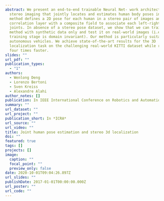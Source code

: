 ```yaml
---
abstract: We present an end-to-end trainable Neural Net- work architecture for
  stereo imaging that jointly locates and estimates human body poses in 3D. Our
  method defines a 2D pose for each human in a stereo pair of images and uses a
  correlation layer with a composite field to associate each left-right pair of
  joints. In absence of a stereo pose dataset, we show that we can train our
  method with synthetic data only and test it on real-world images (i.e., our
  training stage is domain invariant). Our method is particularly suitable for
  autonomous vehicles. We achieve state-of-the-art results for the 3D
  localization task on the challenging real-world KITTI dataset while running
  four times faster.
slides: ""
url_pdf: ""
publication_types:
  - "1"
authors:
  - Wenlong Deng
  - Lorenzo Bertoni
  - Sven Kreiss
  - Alexandre Alahi
author_notes: []
publication: In IEEE International Conference on Robotics and Automation
summary: ""
url_dataset: ""
url_project: ""
publication_short: In *ICRA*
url_source: ""
url_video: ""
title: Joint human pose estimation and stereo 3d localization
doi: ""
featured: true
tags: []
projects: []
image:
  caption: ""
  focal_point: ""
  preview_only: false
date: 2020-10-01T09:04:26.897Z
url_slides: ""
publishDate: 2017-01-01T00:00:00.000Z
url_poster: ""
url_code: ""
---
```

